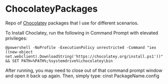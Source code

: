 ChocolateyPackages
==================

Repo of [Chocolatey](http://chocolatey.org/) packages that I use for different scenarios.

To Install Choclatey, run the following in Command Prompt with elevated privileges:

```
@powershell -NoProfile -ExecutionPolicy unrestricted -Command "iex ((new-object net.webclient).DownloadString('https://chocolatey.org/install.ps1'))" && SET PATH=%PATH%;%systemdrive%\chocolatey\bin
```

After running, you may need to close out of that command prompt window and open it back up again. Then, simply type: cinst PackageName.config
